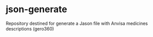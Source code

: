 # json-generate
Repository destined for generate a Jason file with Anvisa medicines descriptions (gero360)
